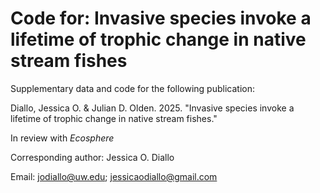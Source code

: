 # Code for: Invasive species invoke a lifetime of trophic change in native stream fishes
Supplementary data and code for the following publication:

Diallo, Jessica O. & Julian D. Olden. 2025. "Invasive species invoke a lifetime of trophic change in native stream fishes." 

In review with _Ecosphere_


Corresponding author: Jessica O. Diallo 

Email: jodiallo@uw.edu; jessicaodiallo@gmail.com
